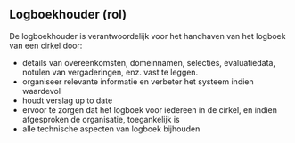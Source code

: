 ## Logboekhouder (rol)

De logboekhouder is verantwoordelijk voor het handhaven van het logboek van een cirkel door:

- details van overeenkomsten, domeinnamen, selecties, evaluatiedata, notulen van vergaderingen, enz. vast te leggen.
- organiseer relevante informatie en verbeter het systeem indien waardevol
- houdt verslag up to date
- ervoor te zorgen dat het logboek voor iedereen in de cirkel, en indien afgesproken de organisatie, toegankelijk is
- alle technische aspecten van logboek bijhouden